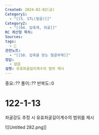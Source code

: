 ```yaml
---
Created: 2024-02-02(금)
Category1:
  - "[[5. STL(철골)]]"
Category2:
  - "[[04. 압축재, 좌굴]]"
RC 계산형 목차: 
Sources: 
tags:
  - 🧮
관련노트:
  - "[[S8. 압축을 받는 철골부재]]"
정답:
  - 없음
설명: 유효좌굴길이계수의 범위 제시
---
```

중요::??
풀이::??
반복도::0

#  122-1-13


좌굴강도 추정 시 유효좌굴길이계수의 범위를 제시

![[Untitled 282.png]]